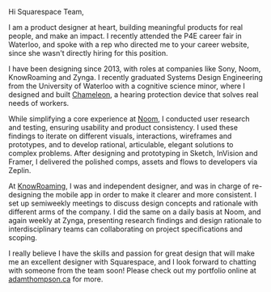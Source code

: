 Hi Squarespace Team,

I am a product designer at heart, building meaningful products for real people, and make an impact. I recently attended the P4E career fair in Waterloo, and spoke with a rep who directed me to your career website, since she wasn't directly hiring for this position. 

I have been designing since 2013, with roles at companies like Sony, Noom, KnowRoaming and Zynga. I recently graduated Systems Design Engineering from the University of Waterloo with a cognitive science minor, where I designed and built [Chameleon](http://adamthompson.ca/Portfolio/?p=chameleon), a hearing protection device that solves real needs of workers.

While simplifying a core experience at [Noom](http://adamthompson.ca/Portfolio/?p=noom), I conducted user research and testing, ensuring usability and product consistency. I used these findings to iterate on different visuals, interactions, wireframes and prototypes, and to develop rational, articulable, elegant solutions to complex problems. After designing and prototyping in Sketch, InVision and Framer, I delivered the polished comps, assets and flows to developers via Zeplin.

At [KnowRoaming](http://adamthompson.ca/Portfolio/?p=knowroaming), I was and independent designer, and was in charge of re-designing the mobile app in order to make it clearer and more consistent. I set up semiweekly meetings to discuss design concepts and rationale with  different arms of the company. I did the same on a daily basis at Noom, and again weekly at Zynga, presenting research findings and design rationale to interdisciplinary teams can collaborating on project specifications and scoping.

I really believe I have the skills and passion for great design that will make me an excellent designer with Squarespace, and I look forward to chatting with someone from the team soon! Please check out my portfolio online at [adamthompson.ca](http://adamthompson.ca) for more.